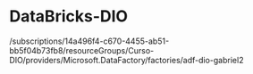 # DataBricks-DIO
/subscriptions/14a496f4-c670-4455-ab51-bb5f04b73fb8/resourceGroups/Curso-DIO/providers/Microsoft.DataFactory/factories/adf-dio-gabriel2
